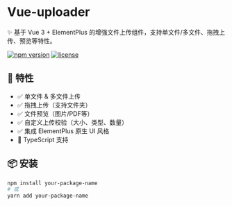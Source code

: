# Vue-uploader

✨ 基于 Vue 3 + ElementPlus 的增强文件上传组件，支持单文件/多文件、拖拽上传、预览等特性。

[![npm version](https://img.shields.io/npm/v/your-package-name)](https://www.npmjs.com/package/your-package-name)
[![license](https://img.shields.io/github/license/yourname/repo)](LICENSE)

## 🚀 特性
- ✅ 单文件 & 多文件上传
- ✅ 拖拽上传（支持文件夹）
- ✅ 文件预览（图片/PDF等）
- ✅ 自定义上传校验（大小、类型、数量）
- ✅ 集成 ElementPlus 原生 UI 风格
- 🔧 TypeScript 支持

## 📦 安装
```bash
npm install your-package-name
# 或
yarn add your-package-name